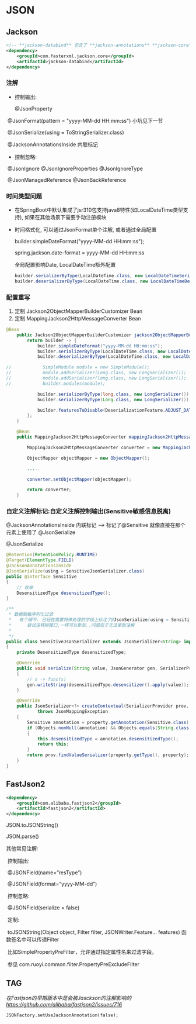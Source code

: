 # JSON

## Jackson

```xml
<!-- **jackson-databind** 包含了 **jackson-annotations** **jackson-core** -->
<dependency>
    <groupId>com.fasterxml.jackson.core</groupId>
    <artifactId>jackson-databind</artifactId>
</dependency>
```

### 注解

- 控制输出:

  @JsonProperty	

​	@JsonFormat(pattern = "yyyy-MM-dd HH:mm:ss")  小坑见下一节

​	@JsonSerialize(using = ToStringSerializer.class)

​	@JacksonAnnotationsInside  内联标记

- 控制忽略:

​	@JsonIgnore  @JsonIgnoreProperties  @JsonIgnoreType

​	@JsonManagedReference @JsonBackReference

### 时间类型问题

- 在SpringBoot中默认集成了jsr310包支持java8特性(如LocalDateTime类型支持), 如果在其他场景下需要手动注册模块

- 时间格式化, 可以通过JsonFormat单个注解, 或者通过全局配置

  builder.simpleDateFormat("yyyy-MM-dd HH:mm:ss");

  spring.jackson.date-format = yyyy-MM-dd HH:mm:ss

  全局配置影响Date, LocalDateTime额外配置

  ```java
  builder.serializerByType(LocalDateTime.class, new LocalDateTimeSerializer(DateTimeFormatter.ofPattern("yyyy-MM-dd HH:mm:ss")));
  builder.deserializerByType(LocalDateTime.class, new LocalDateTimeDeserializer(DateTimeFormatter.ofPattern("yyyy-MM-dd HH:mm:ss")));
  ```

### 配置重写

1. 定制 Jackson2ObjectMapperBuilderCustomizer Bean
2. 定制 MappingJackson2HttpMessageConverter Bean

```java
@Bean
    public Jackson2ObjectMapperBuilderCustomizer jackson2ObjectMapperBuilderCustomizer() {
        return builder -> {
            builder.simpleDateFormat("yyyy-MM-dd HH:mm:ss");
            builder.serializerByType(LocalDateTime.class, new LocalDateTimeSerializer(DateTimeFormatter.ofPattern("yyyy-MM-dd HH:mm:ss")));
            builder.deserializerByType(LocalDateTime.class, new LocalDateTimeDeserializer(DateTimeFormatter.ofPattern("yyyy-MM-dd HH:mm:ss")));

//            SimpleModule module = new SimpleModule();
//            module.addSerializer(Long.class, new LongSerializer());
//            module.addSerializer(long.class, new LongSerializer());
//            builder.modules(module);

            builder.serializerByType(long.class, new LongSerializer());
            builder.serializerByType(Long.class, new LongSerializer());

            builder.featuresToDisable(DeserializationFeature.ADJUST_DATES_TO_CONTEXT_TIME_ZONE);  // 禁用时区自动调整
        };
    }

```

```java
    @Bean
    public MappingJackson2HttpMessageConverter mappingJackson2HttpMessageConverter() {

        MappingJackson2HttpMessageConverter converter = new MappingJackson2HttpMessageConverter();

        ObjectMapper objectMapper = new ObjectMapper();

        .....

        converter.setObjectMapper(objectMapper);

        return converter;
    }
```

### 自定义注解标记:自定义注解控制输出(Sensitive敏感信息脱离)

@JacksonAnnotationsInside  内联标记 --> 标记了@Sensitive 就像直接在那个元素上使用了 @JsonSerialize

@JsonSerialize

```java
@Retention(RetentionPolicy.RUNTIME)
@Target(ElementType.FIELD)
@JacksonAnnotationsInside
@JsonSerialize(using = SensitiveJsonSerializer.class)
public @interface Sensitive
{
    // 枚举
    DesensitizedType desensitizedType();
}
```

```java
/**
 * 数据脱敏序列化过滤
 *   有个细节: 已经在需要特殊处理的字段上标注了@JsonSerialize(using = SensitiveJsonSerializer.class),为什么还需要ContextualSerializer?
 *      尝试注释掉接口,一样可以断到..问题在于无法拿到注解
 *
 */
public class SensitiveJsonSerializer extends JsonSerializer<String> implements ContextualSerializer
{
    private DesensitizedType desensitizedType;

    @Override
    public void serialize(String value, JsonGenerator gen, SerializerProvider serializers) throws IOException
    {
        // s -> func(s)
        gen.writeString(desensitizedType.desensitizer().apply(value));
    }

    @Override
    public JsonSerializer<?> createContextual(SerializerProvider prov, BeanProperty property)
            throws JsonMappingException
    {
        Sensitive annotation = property.getAnnotation(Sensitive.class);
        if (Objects.nonNull(annotation) && Objects.equals(String.class, property.getType().getRawClass()))
        {
            this.desensitizedType = annotation.desensitizedType();
            return this;
        }
        return prov.findValueSerializer(property.getType(), property);
    }
}
```



## FastJson2

```xml
<dependency>
    <groupId>com.alibaba.fastjson2</groupId>
    <artifactId>fastjson2</artifactId>
</dependency>
```

JSON.toJSONString()

JSON.parse()



其他常见注解:

​	控制输出:

​		@JSONField(name=”resType”) 

​		@JSONField(format=”yyyy-MM-dd”) 

​	控制忽略:

​		@JSONField(serialize = false)

​	定制:

​		toJSONString(Object object, Filter filter, JSONWriter.Feature... features) 函数签名中可以传递Filter

​		比如SimplePropertyPreFilter，允许通过指定属性名来过滤字段。

​		参见 com.ruoyi.common.filter.PropertyPreExcludeFilter



## TAG

*在Fastjson的早期版本中是会被Jasckson的注解影响的 https://github.com/alibaba/fastjson2/issues/716*

```
JSONFactory.setUseJacksonAnnotation(false);
```